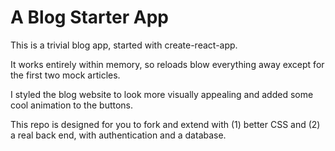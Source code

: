 # A Blog Starter App

This is a trivial blog app, started with create-react-app.

It works entirely within memory, so reloads blow everything away except for the first two mock articles.

I styled the blog website to look more visually appealing and added some cool animation to the buttons.

This repo is designed for you to fork and extend with (1) better CSS and (2) a real back end, with authentication and a database.
